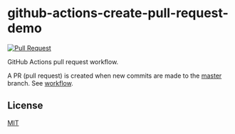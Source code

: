# github-actions-create-pull-request-demo

[![Pull Request](https://github.com/remarkablemark/github-actions-pull-request-workflow/actions/workflows/pull-request.yml/badge.svg)](https://github.com/remarkablemark/github-actions-pull-request-workflow/actions/workflows/pull-request.yml)

GitHub Actions pull request workflow.

A PR (pull request) is created when new commits are made to the [master](https://github.com/remarkablemark/github-actions-pull-request-workflow/tree/master) branch. See [workflow](.github/workflows/pull-request.yml).

## License

[MIT](LICENSE)
